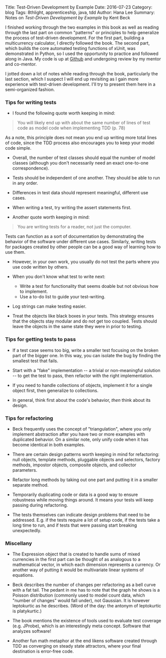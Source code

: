 Title: Test-Driven Development by Example 
Date: 2016-07-23
Category: blog
Tags: 8thlight, apprenticeship, java, tdd
Author: Hana Lee
Summary: Notes on _Test-Driven Development by Example_ by Kent Beck

I finished working through the two examples in this book as well as reading
through the last part on common "patterns" or principles to help generalize the
process of test-driven development. For the first part, building a multicurrency
calculator, I directly followed the book. The second part, which builds the core
automated testing functions of xUnit, was demonstrated in Python, so I used the
opportunity to practice and followed along in Java. My code is up at
[Github](http://github.com/hnlee/tddbyexample) and undergoing review by my
mentor and co-mentor.

I jotted down a lot of notes while reading through the book, particularly the
last section, which I suspect I will end up revisiting as I gain more experience
with test-driven development. I'll try to present them here in a semi-organized
fashion.

### Tips for writing tests

* I found the following quote worth keeping in mind: 

> You will likely end up with about the same number of lines of test code as
> model code when implementing TDD (p. 78)

As a note, this principle does not mean you end up writing more total lines of code,
since the TDD process also encourages you to keep your model code simple.

* Overall, the number of test classes should equal the number of model classes
(although you don't necessarily need an exact one-to-one correspondence).

* Tests should be independent of one another. They should be able to run in any
order.

* Differences in test data should represent meaningful, different use cases.

* When writing a test, try writing the assert statements first.

* Another quote worth keeping in mind:

> You are writing tests for a reader, not just the computer.

Tests can function as a sort of documentation by demonstrating the behavior of
the software under different use cases. Similarly, writing tests for packages
created by other people can be a good way of learning how to use them.

* However, in your own work, you usually do not test the parts where you use
code written by others.

* When you don't know what test to write next:
    * Write a test for functionality that seems doable but not obvious how to
    implement.
    * Use a to-do list to guide your test-writing.

* Log strings can make testing easier.

* Treat the objects like black boxes in your tests. This strategy ensures that
the objects stay modular and do not get too coupled. Tests should leave the
objects in the same state they were in prior to testing. 

### Tips for getting tests to pass

* If a test case seems too big, write a smaller test focusing on the broken part
of the bigger one. In this way, you can isolate the bug by finding the smallest
test that fails.

* Start with a "fake" implementation -- a trivial or non-meaningful solution --
to get the test to pass, then refactor with the right implementation.

* If you need to handle collections of objects, implement it for a single object
first, then generalize to collections.

* In general, think first about the code's behavior, _then_ think about its
design.

### Tips for refactoring

* Beck frequently uses the concept of "triangulation", where you only implement
abstraction after you have two or more examples with duplicated behavior. On a
similar note, only unify code when it has become identical in both examples. 

* There are certain design patterns worth keeping in mind for refactoring: null
objects, template methods, pluggable objects and selectors, factory methods,
impostor objects, composite objects, and collector parameters.

* Refactor long methods by taking out one part and putting it in a smaller
separate method.

* Temporarily duplicating code or data is a good way to ensure robustness while
moving things around. It means your tests will keep passing during refactoring.

* The tests themselves can indicate design problems that need to be addressed.
E.g. if the tests require a lot of setup code, if the tests take a long time to
run, and if tests that were passing start breaking unexpectedly. 

### Miscellany

* The Expression object that is created to handle sums of mixed currencies in
the first part can be thought of as analogous to a mathematical vector, in which
each dimension represents a currency. Or another way of putting it would be
multivariate linear systems of equations.

* Beck describes the number of changes per refactoring as a bell curve with a
fat tail. The pedant in me has to note that the graph he shows is a Poisson
distribution (commonly used to model count data, which "number of changes" would
fall under), not Gaussian. It is however leptokurtic as he describes. (Word of
the day: the antonym of leptokurtic is platykurtic.)

* The book mentions the existence of tools used to evaluate test coverage (e.g. JProbe),
which is an interestingly meta concept. Software that analyzes software!

* Another fun math metaphor at the end likens software created through TDD as
converging on steady state attractors, where your final destination is
error-free code.
